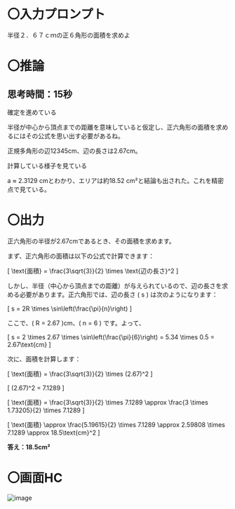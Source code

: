 # 〇入力プロンプト
半径２．６７ｃｍの正６角形の面積を求めよ

# 〇推論
## 思考時間：15秒
確定を進めている

半径が中心から頂点までの距離を意味していると仮定し、正六角形の面積を求めるにはその公式を思い出す必要があるね。

正規多角形の辺12345cm、辺の長さは2.67cm。

計算している様子を見ている

a ≈ 2.3129 cmとわかり、エリアは約18.52 cm²と結論も出された。これを精密点で見ている。

# 〇出力
正六角形の半径が2.67cmであるとき、その面積を求めます。

まず、正六角形の面積は以下の公式で計算できます：

\[
\text{面積} = \frac{3\sqrt{3}}{2} \times \text{辺の長さ}^2
\]

しかし、半径（中心から頂点までの距離）が与えられているので、辺の長さを求める必要があります。正六角形では、辺の長さ \( s \) は次のようになります：

\[
s = 2R \times \sin\left(\frac{\pi}{n}\right)
\]

ここで、\( R = 2.67 \)cm、\( n = 6 \) です。よって、

\[
s = 2 \times 2.67 \times \sin\left(\frac{\pi}{6}\right) = 5.34 \times 0.5 = 2.67\text{cm}
\]

次に、面積を計算します：

\[
\text{面積} = \frac{3\sqrt{3}}{2} \times (2.67)^2
\]

\[
(2.67)^2 = 7.1289
\]

\[
\text{面積} = \frac{3\sqrt{3}}{2} \times 7.1289 \approx \frac{3 \times 1.73205}{2} \times 7.1289
\]

\[
\text{面積} \approx \frac{5.19615}{2} \times 7.1289 \approx 2.59808 \times 7.1289 \approx 18.5\text{cm}^2
\]

**答え：18.5cm²**

# 〇画面HC
![image](https://github.com/user-attachments/assets/2e6ff4b8-efe0-44a4-9abd-9fbadee2c151)

